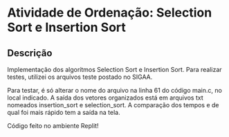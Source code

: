 # Atividade de Ordenação: Selection Sort e Insertion Sort

## Descrição

Implementação dos algorítmos Selection Sort e Insertion Sort. Para realizar testes, utilizei os arquivos teste postado no SIGAA.

Para testar, é só alterar o nome do arquivo na linha 61 do código main.c, no local indicado. A saída dos vetores organizados está em arquivos txt nomeados insertion_sort e selection_sort. A comparação dos tempos e de qual foi mais rápido tem a saída na tela.

Código feito no ambiente Replit!